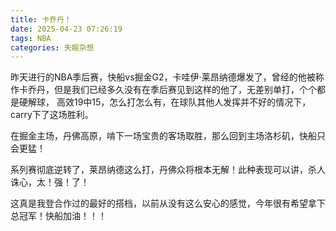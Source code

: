 ```yaml
---
title: 卡乔丹！
date: 2025-04-23 07:26:19
tags: NBA
categories: 失眠杂想
---
```


昨天进行的NBA季后赛，快船vs掘金G2，卡哇伊·莱昂纳德爆发了，曾经的他被称作卡乔丹，但是我们已经多久没有在季后赛见到这样的他了，无差别单打，个个都是硬解球， 高效19中15，怎么打怎么有，在球队其他人发挥并不好的情况下，carry下了这场胜利。



在掘金主场，丹佛高原，啃下一场宝贵的客场取胜，那么回到主场洛杉矶，快船只会更猛！


系列赛彻底逆转了，莱昂纳德这么打，丹佛众将根本无解！此种表现可以讲，杀人诛心，太！强！了！

    
这真是我登合作过的最好的搭档，以前从没有这么安心的感觉，今年很有希望拿下总冠军！快船加油！！！